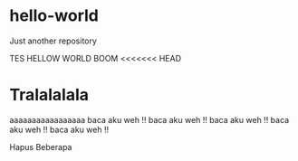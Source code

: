 # hello-world
Just another repository

TES HELLOW WORLD BOOM
<<<<<<< HEAD

Tralalalala
=======
aaaaaaaaaaaaaaaaa
baca aku weh !!
baca aku weh !!
baca aku weh !!
baca aku weh !!
baca aku weh !!


Hapus Beberapa
